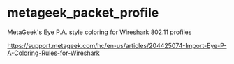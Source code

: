 # metageek_packet_profile
MetaGeek's Eye P.A. style coloring for Wireshark 802.11 profiles

https://support.metageek.com/hc/en-us/articles/204425074-Import-Eye-P-A-Coloring-Rules-for-Wireshark
